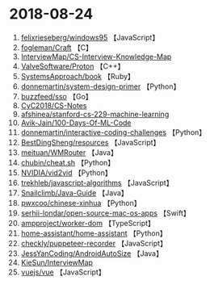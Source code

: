 # 2018-08-24

1. [felixrieseberg/windows95](https://github.com/felixrieseberg/windows95) 【JavaScript】
2. [fogleman/Craft](https://github.com/fogleman/Craft) 【C】
3. [InterviewMap/CS-Interview-Knowledge-Map](https://github.com/InterviewMap/CS-Interview-Knowledge-Map) 
4. [ValveSoftware/Proton](https://github.com/ValveSoftware/Proton) 【C++】
5. [SystemsApproach/book](https://github.com/SystemsApproach/book) 【Ruby】
6. [donnemartin/system-design-primer](https://github.com/donnemartin/system-design-primer) 【Python】
7. [buzzfeed/sso](https://github.com/buzzfeed/sso) 【Go】
8. [CyC2018/CS-Notes](https://github.com/CyC2018/CS-Notes) 
9. [afshinea/stanford-cs-229-machine-learning](https://github.com/afshinea/stanford-cs-229-machine-learning) 
10. [Avik-Jain/100-Days-Of-ML-Code](https://github.com/Avik-Jain/100-Days-Of-ML-Code) 
11. [donnemartin/interactive-coding-challenges](https://github.com/donnemartin/interactive-coding-challenges) 【Python】
12. [BestDingSheng/resources](https://github.com/BestDingSheng/resources) 【JavaScript】
13. [meituan/WMRouter](https://github.com/meituan/WMRouter) 【Java】
14. [chubin/cheat.sh](https://github.com/chubin/cheat.sh) 【Python】
15. [NVIDIA/vid2vid](https://github.com/NVIDIA/vid2vid) 【Python】
16. [trekhleb/javascript-algorithms](https://github.com/trekhleb/javascript-algorithms) 【JavaScript】
17. [Snailclimb/Java-Guide](https://github.com/Snailclimb/Java-Guide) 【Java】
18. [pwxcoo/chinese-xinhua](https://github.com/pwxcoo/chinese-xinhua) 【Python】
19. [serhii-londar/open-source-mac-os-apps](https://github.com/serhii-londar/open-source-mac-os-apps) 【Swift】
20. [ampproject/worker-dom](https://github.com/ampproject/worker-dom) 【TypeScript】
21. [home-assistant/home-assistant](https://github.com/home-assistant/home-assistant) 【Python】
22. [checkly/puppeteer-recorder](https://github.com/checkly/puppeteer-recorder) 【JavaScript】
23. [JessYanCoding/AndroidAutoSize](https://github.com/JessYanCoding/AndroidAutoSize) 【Java】
24. [KieSun/InterviewMap](https://github.com/KieSun/InterviewMap) 
25. [vuejs/vue](https://github.com/vuejs/vue) 【JavaScript】
